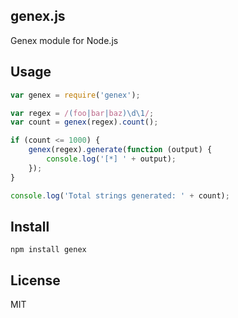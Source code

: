 genex.js
--------

Genex module for Node.js

Usage
-----

```js
var genex = require('genex');

var regex = /(foo|bar|baz)\d\1/;
var count = genex(regex).count();

if (count <= 1000) {
	genex(regex).generate(function (output) {
		console.log('[*] ' + output);
	});
}

console.log('Total strings generated: ' + count);
```

Install
-------

	npm install genex

License
-------

MIT
